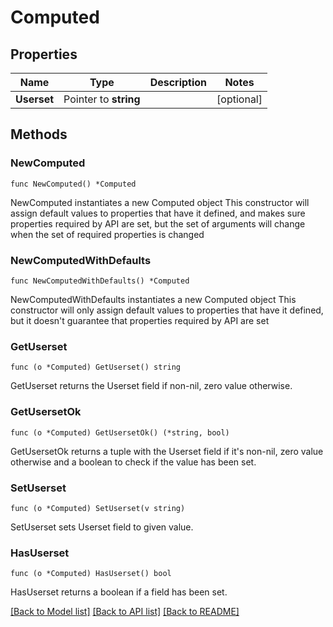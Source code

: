 # Computed

## Properties

Name | Type | Description | Notes
------------ | ------------- | ------------- | -------------
**Userset** | Pointer to **string** |  | [optional] 

## Methods

### NewComputed

`func NewComputed() *Computed`

NewComputed instantiates a new Computed object
This constructor will assign default values to properties that have it defined,
and makes sure properties required by API are set, but the set of arguments
will change when the set of required properties is changed

### NewComputedWithDefaults

`func NewComputedWithDefaults() *Computed`

NewComputedWithDefaults instantiates a new Computed object
This constructor will only assign default values to properties that have it defined,
but it doesn't guarantee that properties required by API are set

### GetUserset

`func (o *Computed) GetUserset() string`

GetUserset returns the Userset field if non-nil, zero value otherwise.

### GetUsersetOk

`func (o *Computed) GetUsersetOk() (*string, bool)`

GetUsersetOk returns a tuple with the Userset field if it's non-nil, zero value otherwise
and a boolean to check if the value has been set.

### SetUserset

`func (o *Computed) SetUserset(v string)`

SetUserset sets Userset field to given value.

### HasUserset

`func (o *Computed) HasUserset() bool`

HasUserset returns a boolean if a field has been set.


[[Back to Model list]](../README.md#documentation-for-models) [[Back to API list]](../README.md#documentation-for-api-endpoints) [[Back to README]](../README.md)


